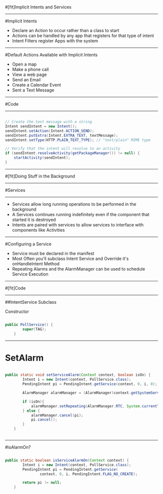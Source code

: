 #[fit]Implicit Intents and Services

---

#Implicit Intents 

* Declare an Action to occur rather than a class to start
* Actions can be handled by any app that registers for that type of intent
* Intent Filters register Apps with the system 

---

#Default Actions Available with Implicit Intents 

* Open a map
* Make a phone call 
* View a web page 
* Send an Email 
* Create a Calendar Event 
* Sent a Text Message 

---

#Code 

---

```java

// Create the text message with a string
Intent sendIntent = new Intent();
sendIntent.setAction(Intent.ACTION_SEND);
sendIntent.putExtra(Intent.EXTRA_TEXT, textMessage);
sendIntent.setType(HTTP.PLAIN_TEXT_TYPE); // "text/plain" MIME type

// Verify that the intent will resolve to an activity
if (sendIntent.resolveActivity(getPackageManager()) != null) {
    startActivity(sendIntent);
}

```

---

#[fit]Doing Stuff in the Background

---

#Services 

---

* Services allow long running operations to be performed in the background 
* A Services continues running indefinitely even if the component that started it is destroyed 
* Intents are paired with services to allow services to interface with components like Activities

---

#Configuring a Service 

* Service must be declared in the manifest
* Most Often you'll subclass Intent Service and Override it's onHandleIntent Method 
* Repeating Alarms and the AlarmManager can be used to schedule Service Execution

---

#[fit]Code

---

##IntentService Subclass 

Constructor

```java

public PollService() {
        super(TAG);
    }

```

---

# SetAlarm

```java

public static void setServiceAlarm(Context context, boolean isOn) {
        Intent i = new Intent(context, PollService.class);
        PendingIntent pi = PendingIntent.getService(context, 0, i, 0);

        AlarmManager alarmManager = (AlarmManager)context.getSystemService(Context.ALARM_SERVICE);

        if (isOn){
            alarmManager.setRepeating(AlarmManager.RTC, System.currentTimeMillis(), POLL_INTERVAL, pi);
        } else {
            alarmManager.cancel(pi);
            pi.cancel();
        }
    }
    
```

---

#isAlarmOn? 

```java

public static boolean isServiceAlarmOn(Context context) {
        Intent i = new Intent(context, PollService.class);
        PendingIntent pi = PendingIntent.getService(
                context, 0, i, PendingIntent.FLAG_NO_CREATE);

        return pi != null;
    }

```
